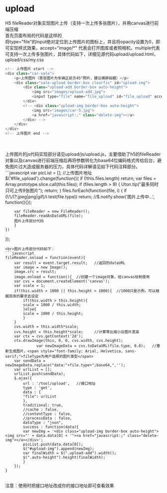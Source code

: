 # upload
H5 fileReader对象实现图片上传（支持一次上传多张图片），并用canvas进行前端压缩<br>
首先页面布局的代码是这样的<br>
将type="file"的input绝对定位到上传图片的图标上，并且将opacity设置为0，即可实现样式效果，accept="image/*" 代表会打开图库或者照相机，multiple代表可支持一次上传多张图片，具体代码如下，详细见源代码upload/upload.html，upload/css/my.css
```javascript
<!-- 上传图片 start -->
<div class="car-sale">
    <p>上传图片（首张图片为车辆正前方45°照片，建议横屏拍摄）</p>
    <div class="sale-upload border-box clearfix" id="upload-img">
        <div class="upload-add border-box auto-height">
            <img src="images/upload-add.jpg">
            <input type="file" name="file_upload" id="file_upload" accept="image/*" multiple>
        </div>
        <!-- <div class="upload-img border-box auto-height">
            <img src="images/car-5.jpg">
            <a href="javascript:;" class="delete-img"></a>
        </div> -->
    </div>
</div>
<!-- 上传图片 end -->
```
<br>
<br>上传图片的js代码实现部分请见upload/js/upload.js，主要借助了h5的fileReader对象以及canvas进行前端压缩后再将参数转化为base64位编码格式传给后台，避免图片过大造成服务器的压力，具体代码详解请见如下代码注释部分。<br>
```javascript
var picList = [];  //上传图片地址
$('#file_upload').change(function(){  
	if (!this.files.length) return;
	var files = Array.prototype.slice.call(this.files);
	if (files.length > 9) {
			Uton.tip("最多同时只可上传9张图片");
	      return;
	    }
	files.forEach(function(file, i) {
	    if (!/\/(?:jpeg|png|gif)/i.test(file.type)) return;  
            //$.notify.show('图片上传中...', function(){});
	    
        var fileReader = new FileReader();  
        fileReader.readAsDataURL(file);  
        图片上传部分代码       
        } 
	})
});
```
<br>图片上传部分代码如下：
```javascript
fileReader.onload = function(event){  
	var result = event.target.result;   //返回的dataURL  
	var image = new Image();  
	image.src = result;  
	image.onload = function(){  //创建一个image对象，给canvas绘制使用  
	var cvs = document.createElement('canvas');  
	var scale = 1;    
	if(this.width > 1000 || this.height > 1000){  //1000只是示例，可以根据具体的要求去设定    
	    if(this.width > this.height){    
		scale = 1000 / this.width;  
	    }else{    
		scale = 1000 / this.height;    
	    }    
	}  
	cvs.width = this.width*scale;    
	cvs.height = this.height*scale;     //计算等比缩小后图片宽高  
	var ctx = cvs.getContext('2d');    
	ctx.drawImage(this, 0, 0, cvs.width, cvs.height);     
		      var newImageData = cvs.toDataURL(file.type, 0.8);   //重新生成图片，<span style="font-family: Arial, Helvetica, sans-serif;">fileType为用户选择的图片类型</span>  
	var sendData = newImageData.replace("data:"+file.type+";base64,",'');  
	var urlList = [];
	urlList.push(sendData);                
	$.ajax({ 
	    url : '/tool/upload',   //接口地址
	    type : 'get', 
	    data : {
		"file": urlList
	    },
	    traditional: true, 
	    //cache : false, 
	    //contentType : false, 
	    //processData : false, 
	    dataType : "json", 
	    success : function(data){
		var newImg = '<div class="upload-img border-box auto-height"><img src="' + data.data[0] + '"><a href="javascript:;" class="delete-img"></a></div>'; 
		picList.push(data.data[0]);
		$("#upload-img").append(newImg); 
		var finalWidth = $(".upload-add").width();
		$(".auto-height").height(finalWidth); 
	    } 
	}); 
} 
```
<br>注意：使用时把接口地址改成你的接口地址即可查看效果
